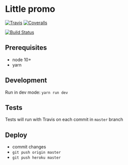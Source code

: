 # Little promo
[![Travis][build-badge]][build]
[![Coveralls][coveralls-badge]][coveralls]

[build-badge]: https://img.shields.io/travis/2gnc/celebrating/master.png?style=flat-square
[build]: https://travis-ci.org/2gnc/celebrating

[coveralls-badge]: https://img.shields.io/coveralls/2gnc/celebrating/master.png?style=flat-square
[coveralls]: https://coveralls.io/github/2gnc/celebrating

[![Build Status](https://travis-ci.org/2gnc/celebrating.svg?branch=master)](https://travis-ci.org/2gnc/celebrating)

## Prerequisites
* node 10+
* yarn

## Development 
Run in dev mode: `yarn run dev`

## Tests
Tests will run with Travis on each commit in `master` branch

## Deploy
* commit changes
* `git push origin master`
* `git push heroku master`
